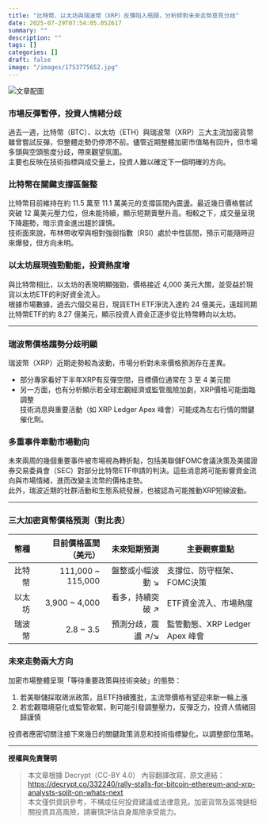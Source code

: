 ```yaml
---
title: "比特幣、以太坊與瑞波幣（XRP）反彈陷入瓶頸，分析師對未來走勢意見分歧"
date: 2025-07-29T07:54:05.052617
summary: ""
description: ""
tags: []
categories: []
draft: false
image: "/images/1753775652.jpg"
---
```


![文章配圖](/images/1753775652.jpg)

### 市場反彈暫停，投資人情緒分歧  
過去一週，比特幣（BTC）、以太坊（ETH）與瑞波幣（XRP）三大主流加密貨幣雖曾嘗試反彈，但整體走勢仍停滯不前。儘管近期整體加密市值略有回升，但市場多頭與空頭態度分歧，帶來觀望氛圍。  
主要也反映在技術指標與成交量上，投資人難以確定下一個明確的方向。

### 比特幣在關鍵支撐區盤整  
比特幣目前維持在約 11.5 萬至 11.1 萬美元的支撐區間內震盪。最近幾日價格嘗試突破 12 萬美元壓力位，但未能持續，顯示短期賣壓升高。相較之下，成交量呈現下降趨勢，暗示資金進出趨於謹慎。  
技術面來說，布林帶收窄與相對強弱指數（RSI）處於中性區間，預示可能隨時迎來爆發，但方向未明。

### 以太坊展現強勁動能，投資熱度增  
與比特幣相比，以太坊的表現明顯強勁，價格接近 4,000 美元大關，並受益於現貨以太坊ETF的利好資金流入。  
根據市場數據，過去六個交易日，現貨ETH ETF淨流入達約 24 億美元，遠超同期比特幣ETF的約 8.27 億美元，顯示投資人資金正逐步從比特幣轉向以太坊。

---

### 瑞波幣價格趨勢分歧明顯  
瑞波幣（XRP）近期走勢較為波動，市場分析對未來價格預測存在差異。  
- 部分專家看好下半年XRP有反彈空間，目標價位通常在 3 至 4 美元間  
- 另一方面，也有分析顯示若全球宏觀經濟或監管風險加劇，XRP價格可能面臨調整  
技術消息與重要活動（如 XRP Ledger Apex 峰會）可能成為左右行情的關鍵催化劑。

### 多重事件牽動市場動向  
未來兩周的幾個重要事件被市場視為轉折點，包括美聯儲FOMC會議決策及美國證券交易委員會（SEC）對部分比特幣ETF申請的判決。這些消息將可能影響資金流向與市場情緒，進而改變主流幣的價格走勢。  
此外，瑞波近期的社群活動和生態系統發展，也被認為可能推動XRP短線波動。

---

### 三大加密貨幣價格預測（對比表）  

| 幣種 | 目前價格區間（美元） | 未來短期預測 | 主要觀察重點                  |
| ------: | -----------------: | -----------: | -------------------------- |
| 比特幣 | 111,000 ~ 115,000 | 盤整或小幅波動 ↘ | 支撐位、防守框架、FOMC決策      |
| 以太坊 | 3,900 ~ 4,000     | 看多，持續突破 ↗ | ETF資金流入、市場熱度          |
| 瑞波幣 | 2.8 ~ 3.5         | 預測分歧，震盪 ↗/↘ | 監管動態、XRP Ledger Apex 峰會 |

### 未來走勢兩大方向  
加密市場整體呈現「等待重要政策與技術突破」的態勢：  

1. 若美聯儲採取鴿派政策，且ETF持續獲批，主流幣價格有望迎來新一輪上漲  
2. 若宏觀環境惡化或監管收緊，則可能引發調整壓力，反彈乏力，投資人情緒回歸謹慎  

投資者應密切關注接下來幾日的關鍵政策消息和技術指標變化，以調整部位策略。

---

**授權與免責聲明**  
> 本文章根據 Decrypt（CC-BY 4.0） 內容翻譯改寫，原文連結：https://decrypt.co/332240/rally-stalls-for-bitcoin-ethereum-and-xrp-analysts-split-on-whats-next  
> 本文僅供資訊參考，不構成任何投資建議或法律意見。加密貨幣及區塊鏈相關投資具高風險，請審慎評估自身風險承受能力。